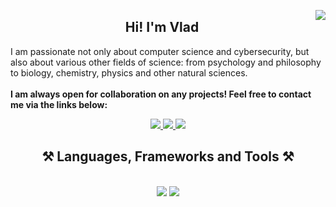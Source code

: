 <img align="right" src="https://api.visitorbadge.io/api/visitors?path=github.com%2FVladP812%2FVladP812&label=Visitors&labelColor=%23ba68c8&countColor=%23555555&style=flat"></img>

<h2 align="center">Hi! I'm Vlad</h2>
<section>
  <p>
    I am passionate not only about computer science and cybersecurity, but also about various other fields of science: from psychology and philosophy to biology, chemistry, physics and other natural sciences.
    <br> <br>
    <strong>I am always open for collaboration on any projects! Feel free to contact me via the links below:</strong>
    
  </p>
</section>

<div align="center"> 
  <a href="mailto:ponomarev.bsns@gmail.com">
    <img src="https://img.shields.io/badge/Gmail-480963?style=for-the-badge&logo=gmail&logoColor=white" />
  </a>
  <a href="https://www.linkedin.com/in/vladponomarev1337/" target="_blank">
    <img src="https://img.shields.io/badge/LinkedIn-480963?style=for-the-badge&logo=linkedin&logoColor=white" target="_blank" />
  </a>
  <a href="https://t.me/calderokmok" target="_blank">
     <img src="https://img.shields.io/badge/Telegram-480963?style=for-the-badge&logo=telegram&logoColor=white" target="_blank" /> <!-- sqlite, safari, google-chrome are other good icon options -->
  </a>
</div>


<h2 align="center">⚒️ Languages, Frameworks and Tools ⚒️</h2>
<br/>
<div align="center">
    <img src="https://skillicons.dev/icons?i=c,cpp,rust,java,go,bash,python,linux,html,css" />
    <img src="https://skillicons.dev/icons?i=qt,flask,github,git,mongodb,mysql,sqlite,redis" /><br>
</div>
